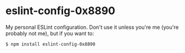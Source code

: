 # eslint-config-0x8890

My personal ESLint configuration. Don't use it unless you're me (you're probably not me), but if you want to:

```
$ npm install eslint-config-0x8890
```
